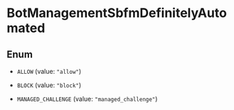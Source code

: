 

# BotManagementSbfmDefinitelyAutomated

## Enum


* `ALLOW` (value: `"allow"`)

* `BLOCK` (value: `"block"`)

* `MANAGED_CHALLENGE` (value: `"managed_challenge"`)



